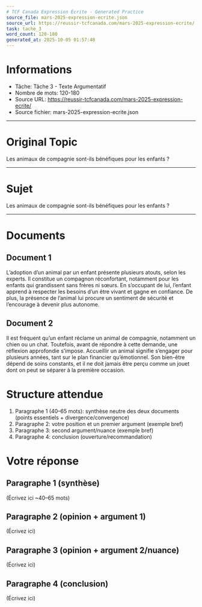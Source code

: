 ```yaml
---
# TCF Canada Expression Écrite - Generated Practice
source_file: mars-2025-expression-ecrite.json
source_url: https://reussir-tcfcanada.com/mars-2025-expression-ecrite/
task: tache_3
word_count: 120-180
generated_at: 2025-10-05 01:57:48
---
```


# Informations
- Tâche: Tâche 3 - Texte Argumentatif
- Nombre de mots: 120-180
- Source URL: https://reussir-tcfcanada.com/mars-2025-expression-ecrite/
- Source fichier: mars-2025-expression-ecrite.json

---

# Original Topic
Les animaux de compagnie sont-ils bénéfiques pour les enfants ?

---

# Sujet
Les animaux de compagnie sont-ils bénéfiques pour les enfants ?

---
# Documents
## Document 1
L’adoption d’un animal par un enfant présente plusieurs atouts, selon les experts. Il constitue un compagnon réconfortant, notamment pour les enfants qui grandissent sans frères ni sœurs. En s’occupant de lui, l’enfant apprend à respecter les besoins d’un être vivant et gagne en confiance. De plus, la présence de l’animal lui procure un sentiment de sécurité et l’encourage à devenir plus autonome.

## Document 2
Il est fréquent qu’un enfant réclame un animal de compagnie, notamment un chien ou un chat. Toutefois, avant de répondre à cette demande, une réflexion approfondie s’impose. Accueillir un animal signifie s’engager pour plusieurs années, tant sur le plan financier qu’émotionnel. Son bien-être dépend de soins constants, et il ne doit jamais être perçu comme un jouet dont on peut se séparer à la première occasion.

# Structure attendue
1) Paragraphe 1 (40–65 mots): synthèse neutre des deux documents (points essentiels + divergence/convergence)
2) Paragraphe 2: votre position et un premier argument (exemple bref)
3) Paragraphe 3: second argument/nuance (exemple bref)
4) Paragraphe 4: conclusion (ouverture/recommandation)

# Votre réponse
## Paragraphe 1 (synthèse)
(Écrivez ici ~40–65 mots)

## Paragraphe 2 (opinion + argument 1)
(Écrivez ici)

## Paragraphe 3 (opinion + argument 2/nuance)
(Écrivez ici)

## Paragraphe 4 (conclusion)
(Écrivez ici)
